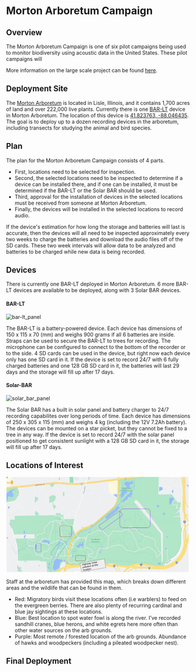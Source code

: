# Morton Arboretum Campaign

## Overview
The Morton Arboretum Campaign is one of six pilot campaigns being used to monitor biodiversity using acoustic data in the United States.
These pilot campaigns will 

More information on the large scale project can be found [here](https://github.com/waggle-sensor/summer2021/blob/main/Macintyre/soundrecorder/campaigns/morton-arb/resources/Beckman%20et%20al.pdf).


## Deployment Site

The [Morton Arboretum](https://mortonarb.org/) is located in Lisle, Illinois, and it contains 1,700 acres of land and over 222,000 live plants. Currently there is one [BAR-LT](https://github.com/waggle-sensor/summer2021/tree/main/Macintyre/soundrecorder/campaigns/morton-arb#bar-lt) device in Morton Arboretum.  The location of this device is [41.823763, -88.046435](https://goo.gl/maps/CfyDaEhXZEYDkoFR8). The goal is to deploy up to a dozen recording devices in the arboretum, including 
transects for studying the animal and bird species. 

## Plan

The plan for the Morton Arboretum Campaign consists of 4 parts.
* First, locations need to be selected for inspection.
* Second, the selected locations need to be inspected to determine if a device can be installed there, and if one can be installed, it must be determined if the BAR-LT or the Solar BAR should be used.
* Third, approval for the installation of devices in the selected locations must be received from someone at Morton Arboretum.
* Finally, the devices will be installed in the selected locations to record audio.

If the device's estimation for how long the storage and batteries will last is accurate, then the devices will all need to be inspected approximately every two weeks to charge the batteries and download the audio files off of the SD cards.  These two week intervals will allow data to be analyzed and batteries to be charged while new data is being recorded.

## Devices
There is currently one BAR-LT deployed in Morton Arboretum.
6 more BAR-LT devices are available to be deployed, along with 3 Solar BAR devices.
#### BAR-LT
![bar-lt_panel](https://user-images.githubusercontent.com/84532371/122607875-de3dab80-d040-11eb-9aae-be4236eb35d7.jpg)

The BAR-LT is a battery-powered device.  Each device has dimensions of 150 x 115 x 70 (mm) and weighs 900 grams if all 6 batteries are inside.
Straps can be used to secure the BAR-LT to trees for recording.  The microphone can be configured to connect to the bottom of the recorder or to the side.
4 SD cards can be used in the device, but right now each device only has one SD card in it.
If the device is set to record 24/7 with 6 fully charged batteries and one 128 GB SD card in it, the batteries will last 29 days and the storage will fill up after 17 days.


#### Solar-BAR
![solar_bar_panel](https://user-images.githubusercontent.com/84532371/122607708-9ae33d00-d040-11eb-99f7-0d6bb4eebeaa.jpg)

The Solar BAR has a built in solar panel and battery charger to 24/7 recording capabilites over long periods of time.
Each device has dimensions of 250 x 305 x 115 (mm) and weighs 4 kg (including the 12V 7.2Ah battery).
The devices can be mounted on a star picket, but they cannot be fixed to a tree in any way.
If the device is set to record 24/7 with the solar panel positioned to get consistent sunlight with a 128 GB SD card in it, the storage will fill up after 17 days.



## Locations of Interest

<img src="./resources/morton-arb-birds.jpg" width=500 />

Staff at the arboretum has provided this map, which breaks down different areas and the wildlife that can be found in them.

* Red: Migratory birds visit these locations often (i.e warblers) to feed on the evergreen berries.
There are also plenty of recurring cardinal and blue jay sightings at these locations.
* Blue: Best location to spot water fowl is along the river. I’ve recorded sandhill cranes, blue
herons, and white egrets here more often than other water sources on the arb grounds.
* Purple: Most remote / forested location of the arb grounds. Abundance of hawks and
woodpeckers (including a pileated woodpecker nest).

## Final Deployment
